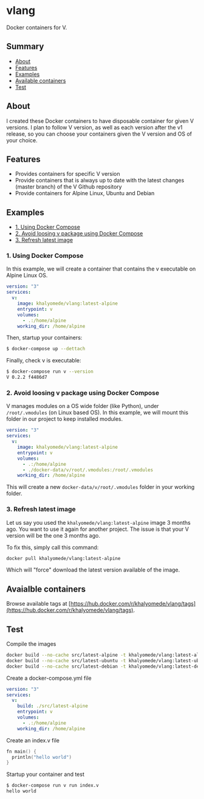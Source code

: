 # vlang

Docker containers for V.

## Summary

- [About](#about)
- [Features](#features)
- [Examples](#examples)
- [Available containers](#available-containers)
- [Test](#test)

## About

I created these Docker containers to have disposable container for given V versions. I plan to follow V version, as well as each version after the v1 release, so you can choose your containers given the V version and OS of your choice.

## Features

- Provides containers for specific V version
- Provide containers that is always up to date with the latest changes (master branch) of the V Github repository
- Provide containers for Alpine Linux, Ubuntu and Debian

## Examples

- [1. Using Docker Compose](#1-using-docker-compose)
- [2. Avoid loosing v package using Docker Compose](#2-avoid-loosing-v-package-using-docker-compose)
- [3. Refresh latest image](#3-refresh-latest-image)

### 1. Using Docker Compose

In this example, we will create a container that contains the v executable on Alpine Linux OS.

```yml
version: "3"
services:
  v:
    image: khalyomede/vlang:latest-alpine
    entrypoint: v
    volumes:
      - .:/home/alpine
    working_dir: /home/alpine
```

Then, startup your containers:

```bash
$ docker-compose up --dettach
```

Finally, check v is executable:

```bash
$ docker-compose run v --version
V 0.2.2 f4486d7
```

### 2. Avoid loosing v package using Docker Compose

V manages modules on a OS wide folder (like Python), under `/root/.vmodules` (on Linux based OS). In this example, we will mount this folder in our project to keep installed modules.

```yml
version: "3"
services:
  v:
    image: khalyomede/vlang:latest-alpine
    entrypoint: v
    volumes:
      - .:/home/alpine
      - ./docker-data/v/root/.vmodules:/root/.vmodules
    working_dir: /home/alpine
```

This will create a new `docker-data/v/root/.vmodules` folder in your working folder.

### 3. Refresh latest image

Let us say you used the `khalyomede/vlang:latest-alpine` image 3 months ago. You want to use it again for another project. The issue is that your V version will be the one 3 months ago.

To fix this, simply call this command:

```bash
docker pull khalyomede/vlang:latest-alpine
```

Which will "force" download the latest version available of the image.

## Avaialble containers

Browse available tags at [https://hub.docker.com/r/khalyomede/vlang/tags](https://hub.docker.com/r/khalyomede/vlang/tags).

## Test

Compile the images

```bash
docker build --no-cache src/latest-alpine -t khalyomede/vlang:latest-alpine
docker build --no-cache src/latest-ubuntu -t khalyomede/vlang:latest-ubuntu
docker build --no-cache src/latest-debian -t khalyomede/vlang:latest-debian
```

Create a docker-compose.yml file

```yml
version: "3"
services:
  v:
    build: ./src/latest-alpine
    entrypoint: v
    volumes:
      - .:/home/alpine
    working_dir: /home/alpine
```

Create an index.v file

```v
fn main() {
  println("hello world")
}
```

Startup your container and test

```bash
$ docker-compose run v run index.v
hello world
```
